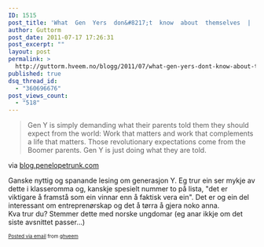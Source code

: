 ```yaml
---
ID: 1515
post_title: 'What  Gen  Yers  don&#8217;t  know  about  themselves  |  Penelope  Trunk'
author: Guttorm
post_date: 2011-07-17 17:26:31
post_excerpt: ""
layout: post
permalink: >
  http://guttorm.hveem.no/blogg/2011/07/what-gen-yers-dont-know-about-themselves-penelope-trunk/
published: true
dsq_thread_id:
  - "360696676"
post_views_count:
  - "518"
---
```

<div class='posterous_autopost'><div class="posterous_bookmarklet_entry"> <blockquote class="posterous_medium_quote">Gen Y is simply demanding what their parents told them they should expect from the world: Work that matters and work that complements a life that matters. Those revolutionary expectations come from the Boomer parents. Gen Y is just doing what they are told.</blockquote>    <div class="posterous_quote_citation">via <a href="http://blog.penelopetrunk.com/2011/07/15/what-gen-y-doesnt-know-about-itself/?utm_source=feedburner&amp;utm_medium=feed&amp;utm_campaign=Feed%3A+BrazenCareerist+%28Penelope+Trunk%29">blog.penelopetrunk.com</a></div> <p>Ganske nyttig og spanande lesing om generasjon Y. Eg trur ein ser mykje av dette i klasseromma og, kanskje spesielt nummer to på lista, "det er viktigare å framstå som ein vinnar enn å faktisk vera ein". Det er og ein del interessant om entreprenørskap og det å tørra å gjera noko anna.  <br />Kva trur du? Stemmer dette med norske ungdomar (eg anar ikkje om det siste avsnittet passer...)</p></div>      <p style="font-size: 10px;">  <a href="http://posterous.com">Posted via email</a>   from <a href="http://ghveem.posterous.com/what-gen-yers-dont-know-about-themselves-pene">ghveem</a>  </p>  </div>